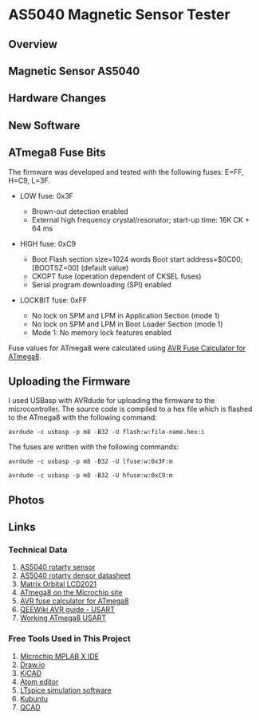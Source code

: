 # AS5040 Magnetic Sensor Tester

## Overview

## Magnetic Sensor AS5040

## Hardware Changes

## New Software

## ATmega8 Fuse Bits

The firmware was developed and tested with the following fuses: E=FF, H=C9, L=3F.

* LOW fuse: 0x3F

  * Brown-out detection enabled
  * External high frequency crystal/resonator; start-up time: 16K CK + 64 ms


* HIGH fuse: 0xC9

  * Boot Flash section size=1024 words Boot start address=$0C00; [BOOTSZ=00] (default value)
  * CKOPT fuse (operation dependent of CKSEL fuses)
  * Serial program downloading (SPI) enabled


* LOCKBIT fuse: 0xFF

  * No lock on SPM and LPM in Application Section (mode 1)
  * No lock on SPM and LPM in Boot Loader Section (mode 1)
  * Mode 1: No memory lock features enabled

Fuse values for ATmega8 were calculated using [AVR Fuse Calculator for ATmega8](http://eleccelerator.com/fusecalc/fusecalc.php?chip=atmega8&LOW=3F&HIGH=C9&LOCKBIT=FF).

## Uploading the Firmware

I used USBasp with AVRdude for uploading the firmware to the microcontroller. The source code is compiled to a hex file which is flashed to the ATmega8 with the following command:

```avrdude -c usbasp -p m8 -B32 -U flash:w:file-name.hex:i```

The fuses are written with the following commands:

```avrdude -c usbasp -p m8 -B32 -U lfuse:w:0x3F:m```

```avrdude -c usbasp -p m8 -B32 -U hfuse:w:0xC9:m```

## Photos

## Links

### Technical Data

1. [AS5040 rotarty sensor](https://ams.com/as5040)
2. [AS5040 rotarty densor datasheet](https://ams.com/documents/20143/36005/AS5040_DS000374_4-00.pdf)
3. [Matrix Orbital LCD2021](https://www.matrixorbital.com/lcd2021-manual)
4. [ATmega8 on the Microchip site](https://www.microchip.com/wwwproducts/en/ATMEGA8)
5. [AVR fuse calculator for ATmega8](http://eleccelerator.com/fusecalc/fusecalc.php?chip=atmega8)
6. [QEEWiki AVR guide - USART](https://sites.google.com/site/qeewiki/books/avr-guide/usart)
7. [Working ATmega8 USART](https://likora.wordpress.com/2011/06/18/working-atmega8-usart)

### Free Tools Used in This Project

1. [Microchip MPLAB X IDE](https://www.microchip.com/en-us/development-tools-tools-and-software/mplab-x-ide)
2. [Draw.io](https://app.diagrams.net/)
3. [KiCAD](https://www.kicad.org/)
4. [Atom editor](https://atom.io/)
5. [LTspice simulation software](https://www.analog.com/en/design-center/design-tools-and-calculators/ltspice-simulator.html)
6. [Kubuntu](https://kubuntu.org/)
7. [QCAD](https://www.qcad.org)

